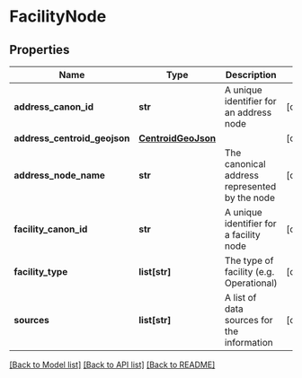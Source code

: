 # FacilityNode

## Properties
Name | Type | Description | Notes
------------ | ------------- | ------------- | -------------
**address_canon_id** | **str** | A unique identifier for an address node | [optional] 
**address_centroid_geojson** | [**CentroidGeoJson**](CentroidGeoJson.md) |  | [optional] 
**address_node_name** | **str** | The canonical address represented by the node | [optional] 
**facility_canon_id** | **str** | A unique identifier for a facility node | [optional] 
**facility_type** | **list[str]** | The type of facility (e.g. Operational) | [optional] 
**sources** | **list[str]** | A list of data sources for the information | [optional] 

[[Back to Model list]](../README.md#documentation-for-models) [[Back to API list]](../README.md#documentation-for-api-endpoints) [[Back to README]](../README.md)

